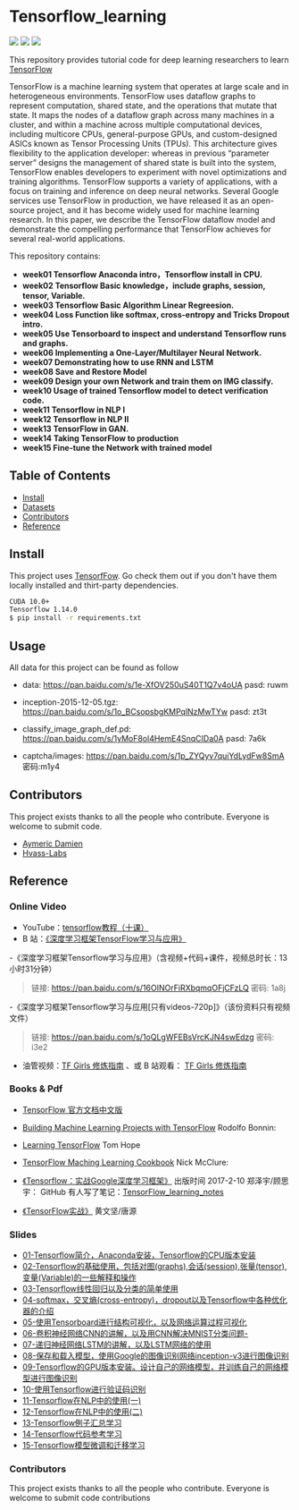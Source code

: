 # Tensorflow_learning

[![](https://img.shields.io/badge/version-1.0.0-brightgreen.svg)](https://github.com/bruce1408/Pytorch_learning)
![](https://img.shields.io/badge/platform-TensorFlow-brightgreen.svg)
![](https://img.shields.io/badge/python-3.7-blue.svg)


This repository provides tutorial code for deep learning researchers to learn [TensorFlow](https://www.tensorflow.org/)

TensorFlow is a machine learning system that operates at large scale and in heterogeneous environments.
TensorFlow uses dataflow graphs to represent computation, shared state, and the operations that mutate that state.
It maps the nodes of a dataflow graph across many machines in a cluster, and within a machine across multiple
computational devices, including multicore CPUs, general-purpose GPUs, and custom-designed ASICs known as Tensor
Processing Units (TPUs). This architecture gives flexibility to the application developer: whereas in previous “parameter server” designs the management of shared state is built into the system, TensorFlow enables
developers to experiment with novel optimizations and training algorithms. TensorFlow supports a variety of applications, with a focus on training and inference on deep neural networks. Several Google services use TensorFlow in production, we have released it as an open-source project, and it has become widely used for machine learning research. In this paper, we describe the TensorFlow dataflow model and demonstrate the compelling performance that TensorFlow achieves for several real-world applications.

This repository contains:

- **week01 Tensorflow Anaconda intro，Tensorflow install in CPU.**
- **week02 Tensorflow Basic knowledge，include graphs, session, tensor, Variable.**
- **week03 Tensorflow Basic Algorithm Linear Regreesion.**
- **week04 Loss Function like softmax, cross-entropy and  Tricks Dropout intro.**
- **week05 Use Tensorboard to inspect and understand Tensorflow runs and graphs.**
- **week06 Implementing a One-Layer/Multilayer Neural Network.**
- **week07 Demonstrating how to use RNN and LSTM**
- **week08 Save and Restore Model**
- **week09 Design your own Network and train them on IMG classify.**
- **week10 Usage of trained Tensorflow model to detect verification code.**
- **week11 Tensorflow in NLP I**
- **week12 Tensorflow in NLP II**
- **week13 TensorFlow in GAN.**
- **week14 Taking TensorFlow to production**
- **week15 Fine-tune the Network with trained model**

## Table of Contents

- [Install](#install)
- [Datasets](#usage)
- [Contributors](#Contributors)
- [Reference](#Reference)

## Install

This project uses [TensorfFow](https://tensorflow.org/). Go check them out if you don't have them locally installed and thirt-party dependencies.

```sh
CUDA 10.0+
Tensorflow 1.14.0
$ pip install -r requirements.txt
```

## Usage

All data for this project can be found as follow

- data: <https://pan.baidu.com/s/1e-XfOV250uS40T1Q7v4oUA>  pasd: ruwm

- inception-2015-12-05.tgz: <https://pan.baidu.com/s/1o_BCsopsbgKMPqlNzMwTYw>  pasd: zt3t
- classify_image_graph_def.pd: <https://pan.baidu.com/s/1yMoF8ol4HemE4SnqCIDa0A>  pasd: 7a6k
- captcha/images: <https://pan.baidu.com/s/1p_ZYQyv7quiYdLydFw8SmA>  密码:m1y4

## Contributors

This project exists thanks to all the people who contribute.
Everyone is welcome to submit code.

- [Aymeric Damien](https://github.com/aymericdamien)
- [Hvass-Labs](https://github.com/Hvass-Labs)



## Reference

### Online Video

- YouTube：[tensorflow教程（十课）](https://www.youtube.com/watch?v=eAtGqz8ytOI&list=PLjSwXXbVlK6IHzhLOMpwHHLjYmINRstrk&index=2&t=0s)
- B 站：[《深度学习框架TensorFlow学习与应用》](https://www.bilibili.com/video/av20542427/)

-《深度学习框架Tensorflow学习与应用》（含视频+代码+课件，视频总时长：13小时31分钟）

> 链接: <https://pan.baidu.com/s/16OINOrFiRXbqmqOFjCFzLQ> 密码: 1a8j

-《深度学习框架Tensorflow学习与应用[只有videos-720p]》（该份资料只有视频文件）

> 链接: <https://pan.baidu.com/s/1oQLgWFEBsVrcKJN4swEdzg> 密码: i3e2

- 油管视频：[TF Girls 修炼指南](https://www.youtube.com/watch?v=TrWqRMJZU8A&list=PLwY2GJhAPWRcZxxVFpNhhfivuW0kX15yG&index=2) 、或 B 站观看： [TF Girls 修炼指南](https://space.bilibili.com/16696495/#/channel/detail?cid=1588)


### Books & Pdf

- [TensorFlow 官方文档中文版](http://www.tensorfly.cn/tfdoc/get_started/introduction.html)
- [Building Machine Learning Projects with TensorFlow](https://www.amazon.com/Building-Machine-Learning-Projects-TensorFlow/dp/1786466589) Rodolfo Bonnin:

- [Learning TensorFlow](https://www.amazon.com/Learning-TensorFlow-Guide-Building-Systems/dp/1491978511) Tom Hope

- [TensorFlow Maching Learning Cookbook](https://www.amazon.com/TensorFlow-Machine-Learning-Cookbook-intelligent/dp/1789131685) Nick McClure:
- [《Tensorflow：实战Google深度学习框架》](https://book.douban.com/subject/26976457/) 出版时间 2017-2-10 郑泽宇/顾思宇：
GitHub 有人写了笔记：[TensorFlow_learning_notes](https://github.com/cookeem/TensorFlow_learning_notes)
- [《TensorFlow实战》](https://book.douban.com/subject/26974266/) 黄文坚/唐源

### Slides

- [01-Tensorflow简介，Anaconda安装，Tensorflow的CPU版本安装](/week01/01-Tensorflow简介，Anaconda安装，Tensorflow的CPU版本安装.md)
- [02-Tensorflow的基础使用，包括对图(graphs),会话(session),张量(tensor),变量(Variable)的一些解释和操作](/week02/02-Tensorflow的基础使用，包括对图\(graphs\),会话\(session\),张量\(tensor\),变量\(Variable\)的一些解释和操作.md)
- [03-Tensorflow线性回归以及分类的简单使用](/week03/03-Tensorflow线性回归以及分类的简单使用.md)
- [04-softmax，交叉熵(cross-entropy)，dropout以及Tensorflow中各种优化器的介绍](/week04/04-softmax，交叉熵\(cross-entropy\)，dropout以及Tensorflow中各种优化器的介绍.md)
- [05-使用Tensorboard进行结构可视化，以及网络运算过程可视化](/week05/05-使用Tensorboard进行结构可视化，以及网络运算过程可视化.md)
- [06-卷积神经网络CNN的讲解，以及用CNN解决MNIST分类问题-](/week06/06-卷积神经网络CNN的讲解，以及用CNN解决MNIST分类问题.md)
- [07-递归神经网络LSTM的讲解，以及LSTM网络的使用](/week07/07-递归神经网络LSTM的讲解，以及LSTM网络的使用.md)
- [08-保存和载入模型，使用Google的图像识别网络inception-v3进行图像识别](/week08/08-保存和载入模型，使用Google的图像识别网络inception-v3进行图像识别.md)
- [09-Tensorflow的GPU版本安装。设计自己的网络模型，并训练自己的网络模型进行图像识别](/week09/09-Tensorflow的GPU版本安装。设计自己的网络模型，并训练自己的网络模型进行图像识别.md)
- [10-使用Tensorflow进行验证码识别](/week10/10-使用Tensorflow进行验证码识别.md)
- [11-Tensorflow在NLP中的使用(一)](/week11/11-Tensorflow在NLP中的使用\(一\).md)
- [12-Tensorflow在NLP中的使用(二)](/week12/12-Tensorflow在NLP中的使用\(二\).md)
- [13-Tensorflow例子汇总学习](/week13/contributing.md)
- [14-Tensorflow代码参考学习](/week14/README.md)
- [15-Tensorflow模型微调和迁移学习](/week15)

### Contributors

This project exists thanks to all the people who contribute.
Everyone is welcome to submit code contributions

